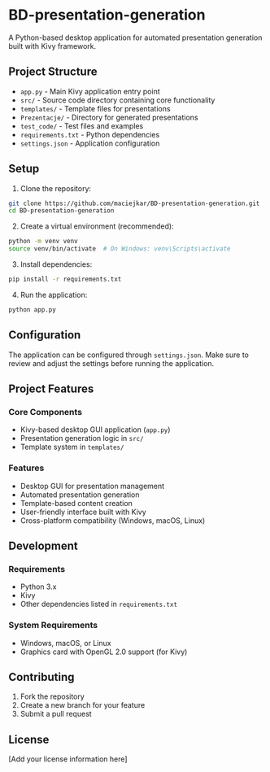 # BD-presentation-generation

A Python-based desktop application for automated presentation generation built with Kivy framework.

## Project Structure

- `app.py` - Main Kivy application entry point
- `src/` - Source code directory containing core functionality
- `templates/` - Template files for presentations
- `Prezentacje/` - Directory for generated presentations
- `test_code/` - Test files and examples
- `requirements.txt` - Python dependencies
- `settings.json` - Application configuration

## Setup

1. Clone the repository:
```bash
git clone https://github.com/maciejkar/BD-presentation-generation.git
cd BD-presentation-generation
```

2. Create a virtual environment (recommended):
```bash
python -m venv venv
source venv/bin/activate  # On Windows: venv\Scripts\activate
```

3. Install dependencies:
```bash
pip install -r requirements.txt
```

4. Run the application:
```bash
python app.py
```

## Configuration

The application can be configured through `settings.json`. Make sure to review and adjust the settings before running the application.

## Project Features

### Core Components

- Kivy-based desktop GUI application (`app.py`)
- Presentation generation logic in `src/`
- Template system in `templates/`

### Features

- Desktop GUI for presentation management
- Automated presentation generation
- Template-based content creation
- User-friendly interface built with Kivy
- Cross-platform compatibility (Windows, macOS, Linux)

## Development

### Requirements

- Python 3.x
- Kivy
- Other dependencies listed in `requirements.txt`

### System Requirements

- Windows, macOS, or Linux
- Graphics card with OpenGL 2.0 support (for Kivy)

## Contributing

1. Fork the repository
2. Create a new branch for your feature
3. Submit a pull request

## License

[Add your license information here]